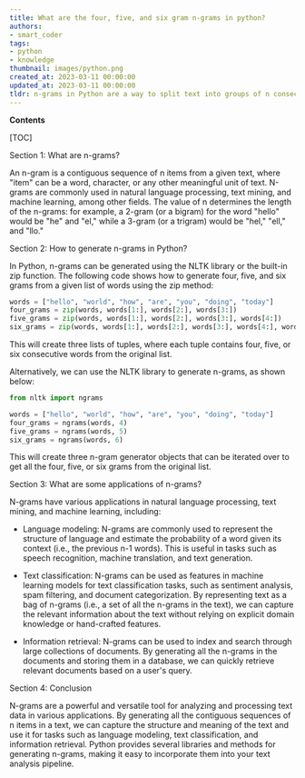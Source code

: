 ```yaml
---
title: What are the four, five, and six gram n-grams in python?
authors:
- smart_coder
tags:
- python
- knowledge
thumbnail: images/python.png
created_at: 2023-03-11 00:00:00
updated_at: 2023-03-11 00:00:00
tldr: n-grams in Python are a way to split text into groups of n consecutive words or characters, with common values being four, five, and six grams.
---
```


**Contents**

[TOC]

Section 1: What are n-grams?

An n-gram is a contiguous sequence of n items from a given text, where "item" can be a word, character, or any other meaningful unit of text. N-grams are commonly used in natural language processing, text mining, and machine learning, among other fields. The value of n determines the length of the n-grams: for example, a 2-gram (or a bigram) for the word "hello" would be "he" and "el," while a 3-gram (or a trigram) would be "hel," "ell," and "llo."

Section 2: How to generate n-grams in Python?

In Python, n-grams can be generated using the NLTK library or the built-in zip function. The following code shows how to generate four, five, and six grams from a given list of words using the zip method:

```python
words = ["hello", "world", "how", "are", "you", "doing", "today"]
four_grams = zip(words, words[1:], words[2:], words[3:])
five_grams = zip(words, words[1:], words[2:], words[3:], words[4:])
six_grams = zip(words, words[1:], words[2:], words[3:], words[4:], words[5:])
```

This will create three lists of tuples, where each tuple contains four, five, or six consecutive words from the original list.

Alternatively, we can use the NLTK library to generate n-grams, as shown below:

```python
from nltk import ngrams

words = ["hello", "world", "how", "are", "you", "doing", "today"]
four_grams = ngrams(words, 4)
five_grams = ngrams(words, 5)
six_grams = ngrams(words, 6)
```

This will create three n-gram generator objects that can be iterated over to get all the four, five, or six grams from the original list.

Section 3: What are some applications of n-grams?

N-grams have various applications in natural language processing, text mining, and machine learning, including:

- Language modeling: N-grams are commonly used to represent the structure of language and estimate the probability of a word given its context (i.e., the previous n-1 words). This is useful in tasks such as speech recognition, machine translation, and text generation.

- Text classification: N-grams can be used as features in machine learning models for text classification tasks, such as sentiment analysis, spam filtering, and document categorization. By representing text as a bag of n-grams (i.e., a set of all the n-grams in the text), we can capture the relevant information about the text without relying on explicit domain knowledge or hand-crafted features.

- Information retrieval: N-grams can be used to index and search through large collections of documents. By generating all the n-grams in the documents and storing them in a database, we can quickly retrieve relevant documents based on a user's query.

Section 4: Conclusion

N-grams are a powerful and versatile tool for analyzing and processing text data in various applications. By generating all the contiguous sequences of n items in a text, we can capture the structure and meaning of the text and use it for tasks such as language modeling, text classification, and information retrieval. Python provides several libraries and methods for generating n-grams, making it easy to incorporate them into your text analysis pipeline.

